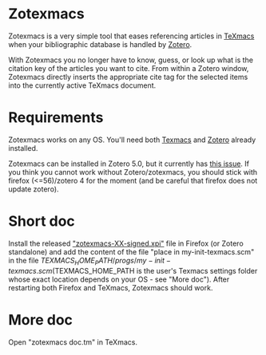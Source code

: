 # Zotexmacs
Zotexmacs is a very simple tool that eases referencing articles in [TeXmacs](http://www.texmacs.org) when your bibliographic database is handled by [Zotero](https://www.zotero.org/).

With Zotexmacs you no longer have to know, guess, or look up what is the citation key of the articles you want to cite. From within a Zotero window, Zotexmacs directly inserts the appropriate cite tag for the selected items into the currently active TeXmacs document.

# Requirements
Zotexmacs works on any OS. You'll need both [Texmacs](http://www.texmacs.org) and [Zotero](https://www.zotero.org/) already installed. 

Zotexmacs can be installed in Zotero 5.0, but it currently has [this issue](https://github.com/slowphil/zotexmacs/issues/3). If you think you cannot work without Zotero/zotexmacs, you should stick with firefox (<=56)/zotero 4 for the moment (and be careful that firefox does not update zotero). 

# Short doc 
Install the released ["zotexmacs-XX-signed.xpi"](https://github.com/slowphil/zotexmacs/releases/latest) file in Firefox (or Zotero standalone) and add the content of the file "place in my-init-texmacs.scm" in the file $TEXMACS_HOME_PATH/progs/my-init-texmacs.scm ($TEXMACS_HOME_PATH is the user's Texmacs settings folder whose exact location depends on your OS - see "More doc"). After restarting both Firefox and TeXmacs, Zotexmacs should work.

# More doc 
Open "zotexmacs doc.tm" in TeXmacs.

